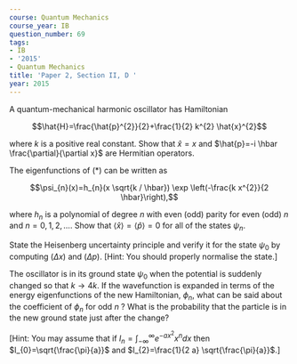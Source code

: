 ```yaml
---
course: Quantum Mechanics
course_year: IB
question_number: 69
tags:
- IB
- '2015'
- Quantum Mechanics
title: 'Paper 2, Section II, D '
year: 2015
---
```




A quantum-mechanical harmonic oscillator has Hamiltonian

$$\hat{H}=\frac{\hat{p}^{2}}{2}+\frac{1}{2} k^{2} \hat{x}^{2}$$

where $k$ is a positive real constant. Show that $\hat{x}=x$ and $\hat{p}=-i \hbar \frac{\partial}{\partial x}$ are Hermitian operators.

The eigenfunctions of $(*)$ can be written as

$$\psi_{n}(x)=h_{n}(x \sqrt{k / \hbar}) \exp \left(-\frac{k x^{2}}{2 \hbar}\right),$$

where $h_{n}$ is a polynomial of degree $n$ with even (odd) parity for even (odd) $n$ and $n=0,1,2, \ldots$. Show that $\langle\hat{x}\rangle=\langle\hat{p}\rangle=0$ for all of the states $\psi_{n}$.

State the Heisenberg uncertainty principle and verify it for the state $\psi_{0}$ by computing $(\Delta x)$ and $(\Delta p)$. [Hint: You should properly normalise the state.]

The oscillator is in its ground state $\psi_{0}$ when the potential is suddenly changed so that $k \rightarrow 4 k$. If the wavefunction is expanded in terms of the energy eigenfunctions of the new Hamiltonian, $\phi_{n}$, what can be said about the coefficient of $\phi_{n}$ for odd $n$ ? What is the probability that the particle is in the new ground state just after the change?

[Hint: You may assume that if $I_{n}=\int_{-\infty}^{\infty} e^{-a x^{2}} x^{n} d x$ then $I_{0}=\sqrt{\frac{\pi}{a}}$ and $I_{2}=\frac{1}{2 a} \sqrt{\frac{\pi}{a}}$.]